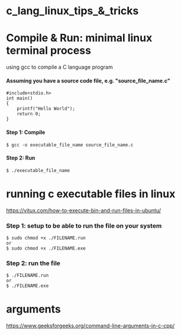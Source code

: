 # c_lang_linux_tips_&_tricks

#  Compile & Run: minimal linux terminal process
using gcc to compile a C language program

#### Assuming you have a source code file,  e.g.  "source_file_name.c"
```
#include<stdio.h>
int main()
{
	printf("Hello World");
	return 0;
}
```

#### Step 1: Compile
```
$ gcc -o executable_file_name source_file_name.c
```
#### Step 2: Run
```
$ ./executable_file_name 
```



# running c executable files in linux
https://vitux.com/how-to-execute-bin-and-run-files-in-ubuntu/

### Step 1: setup to be able to run the file on your system
```
$ sudo chmod +x ./FILENAME.run
or
$ sudo chmod +x ./FILENAME.exe
```

### Step 2: run the file
```
$ ./FILENAME.run
or
$ ./FILENAME.exe
```


# arguments
https://www.geeksforgeeks.org/command-line-arguments-in-c-cpp/ 

